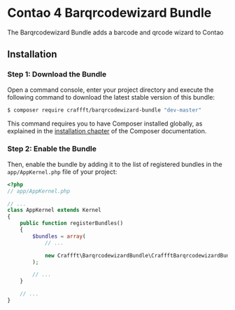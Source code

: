 Contao 4 Barqrcodewizard Bundle
=======================

The Barqrcodewizard Bundle adds a barcode and qrcode wizard to Contao

Installation
------------

### Step 1: Download the Bundle

Open a command console, enter your project directory and execute the
following command to download the latest stable version of this bundle:

```bash
$ composer require craffft/barqrcodewizard-bundle "dev-master"
```

This command requires you to have Composer installed globally, as explained
in the [installation chapter](https://getcomposer.org/doc/00-intro.md)
of the Composer documentation.

### Step 2: Enable the Bundle

Then, enable the bundle by adding it to the list of registered bundles
in the `app/AppKernel.php` file of your project:

```php
<?php
// app/AppKernel.php

// ...
class AppKernel extends Kernel
{
    public function registerBundles()
    {
        $bundles = array(
            // ...

            new Craffft\BarqrcodewizardBundle\CraffftBarqrcodewizardBundle(),
        );

        // ...
    }

    // ...
}
```
